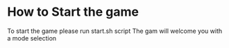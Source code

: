 # How to Start the game
To start the game please run start.sh script
The gam will welcome you with a mode selection
